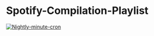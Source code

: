 # Spotify-Compilation-Playlist
[![Nightly-minute-cron](https://github.com/AirFusion45/Spotify-Compilation-Playlist/actions/workflows/main.yml/badge.svg)](https://github.com/AirFusion45/Spotify-Compilation-Playlist/actions/workflows/main.yml)